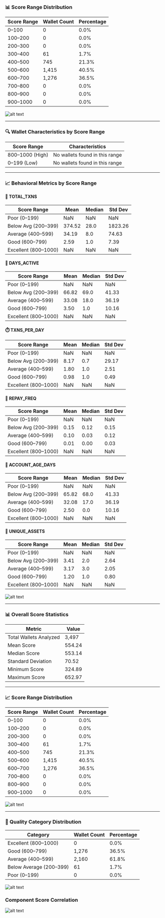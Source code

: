 
### 📊 Score Range Distribution

| Score Range | Wallet Count | Percentage |
|-------------|--------------|------------|
| 0–100       | 0            | 0.0%       |
| 100–200     | 0            | 0.0%       |
| 200–300     | 0            | 0.0%       |
| 300–400     | 61           | 1.7%       |
| 400–500     | 745          | 21.3%      |
| 500–600     | 1,415        | 40.5%      |
| 600–700     | 1,276        | 36.5%      |
| 700–800     | 0            | 0.0%       |
| 800–900     | 0            | 0.0%       |
| 900–1000    | 0            | 0.0%       |


![alt text](images/image.png)


---


### 🔍 Wallet Characteristics by Score Range

| Score Range       | Characteristics                    |
|-------------------|-------------------------------------|
| 800–1000 (High)   | No wallets found in this range      |
| 0–199 (Low)       | No wallets found in this range      |


---


### 📈 Behavioral Metrics by Score Range

#### 🧮 TOTAL_TXNS

| Score Range          | Mean   | Median | Std Dev  |
|----------------------|--------|--------|----------|
| Poor (0–199)         | NaN    | NaN    | NaN      |
| Below Avg (200–399)  | 374.52 | 28.0   | 1823.26  |
| Average (400–599)    | 34.19  | 8.0    | 74.63    |
| Good (600–799)       | 2.59   | 1.0    | 7.39     |
| Excellent (800–1000) | NaN    | NaN    | NaN      |

#### 📆 DAYS_ACTIVE

| Score Range          | Mean   | Median | Std Dev |
|----------------------|--------|--------|---------|
| Poor (0–199)         | NaN    | NaN    | NaN     |
| Below Avg (200–399)  | 66.82  | 69.0   | 41.33   |
| Average (400–599)    | 33.08  | 18.0   | 36.19   |
| Good (600–799)       | 3.50   | 1.0    | 10.16   |
| Excellent (800–1000) | NaN    | NaN    | NaN     |

#### ⏱️ TXNS_PER_DAY

| Score Range          | Mean  | Median | Std Dev |
|----------------------|-------|--------|---------|
| Poor (0–199)         | NaN   | NaN    | NaN     |
| Below Avg (200–399)  | 8.17  | 0.7    | 29.17   |
| Average (400–599)    | 1.80  | 1.0    | 2.51    |
| Good (600–799)       | 0.98  | 1.0    | 0.49    |
| Excellent (800–1000) | NaN   | NaN    | NaN     |

#### 💸 REPAY_FREQ

| Score Range          | Mean  | Median | Std Dev |
|----------------------|-------|--------|---------|
| Poor (0–199)         | NaN   | NaN    | NaN     |
| Below Avg (200–399)  | 0.15  | 0.12   | 0.15    |
| Average (400–599)    | 0.10  | 0.03   | 0.12    |
| Good (600–799)       | 0.01  | 0.00   | 0.03    |
| Excellent (800–1000) | NaN   | NaN    | NaN     |

#### 📅 ACCOUNT_AGE_DAYS

| Score Range          | Mean  | Median | Std Dev |
|----------------------|-------|--------|---------|
| Poor (0–199)         | NaN   | NaN    | NaN     |
| Below Avg (200–399)  | 65.82 | 68.0   | 41.33   |
| Average (400–599)    | 32.08 | 17.0   | 36.19   |
| Good (600–799)       | 2.50  | 0.0    | 10.16   |
| Excellent (800–1000) | NaN   | NaN    | NaN     |

#### 🧾 UNIQUE_ASSETS

| Score Range          | Mean  | Median | Std Dev |
|----------------------|-------|--------|---------|
| Poor (0–199)         | NaN   | NaN    | NaN     |
| Below Avg (200–399)  | 3.41  | 2.0    | 2.64    |
| Average (400–599)    | 3.17  | 3.0    | 2.05    |
| Good (600–799)       | 1.20  | 1.0    | 0.80    |
| Excellent (800–1000) | NaN   | NaN    | NaN     |


![alt text](images/image-1.png)


---


### 📊 Overall Score Statistics

| Metric                  | Value    |
|-------------------------|----------|
| Total Wallets Analyzed | 3,497    |
| Mean Score             | 554.24   |
| Median Score           | 553.14   |
| Standard Deviation     | 70.52    |
| Minimum Score          | 324.89   |
| Maximum Score          | 652.97   |


---


 ### 📈 Score Range Distribution

| Score Range   | Wallet Count | Percentage |
|---------------|--------------|------------|
| 0–100         | 0            | 0.0%       |
| 100–200       | 0            | 0.0%       |
| 200–300       | 0            | 0.0%       |
| 300–400       | 61           | 1.7%       |
| 400–500       | 745          | 21.3%      |
| 500–600       | 1,415        | 40.5%      |
| 600–700       | 1,276        | 36.5%      |
| 700–800       | 0            | 0.0%       |
| 800–900       | 0            | 0.0%       |
| 900–1000      | 0            | 0.0%       |

![alt text](images/image-3.png)


---


 ### 🏅 Quality Category Distribution

| Category           | Wallet Count | Percentage |
|--------------------|--------------|------------|
| Excellent (800–1000)  | 0            | 0.0%       |
| Good (600–799)        | 1,276        | 36.5%      |
| Average (400–599)     | 2,160        | 61.8%      |
| Below Average (200–399)| 61          | 1.7%       |
| Poor (0–199)          | 0            | 0.0%       |

![alt text](images/image-4.png)




### Component Score Correlation

![alt text](images/image-5.png)





